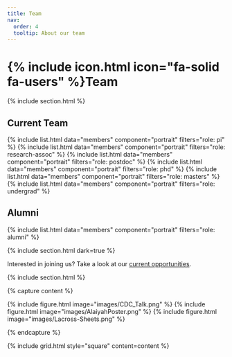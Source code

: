 ```yaml
---
title: Team
nav:
  order: 4
  tooltip: About our team
---
```


# {% include icon.html icon="fa-solid fa-users" %}Team


{% include section.html %}

## Current Team

{% include list.html data="members" component="portrait" filters="role: pi" %}
{% include list.html data="members" component="portrait" filters="role: research-assoc" %}
{% include list.html data="members" component="portrait" filters="role: postdoc" %}
{% include list.html data="members" component="portrait" filters="role: phd" %}
{% include list.html data="members" component="portrait" filters="role: masters" %}
{% include list.html data="members" component="portrait" filters="role: undergrad" %}

## Alumni 

{% include list.html data="members" component="portrait" filters="role: alumni" %}

{% include section.html dark=true %}

Interested in joining us? Take a look at our [current opportunities](https://keeganlt.github.io/AppliedIDD-website/opportunities/).

{% include section.html %}

{% capture content %}

{% include figure.html image="images/CDC_Talk.png" %}
{% include figure.html image="images/AlaiyahPoster.png" %}
{% include figure.html image="images/Lacross-Sheets.png" %}

{% endcapture %}

{% include grid.html style="square" content=content %}

